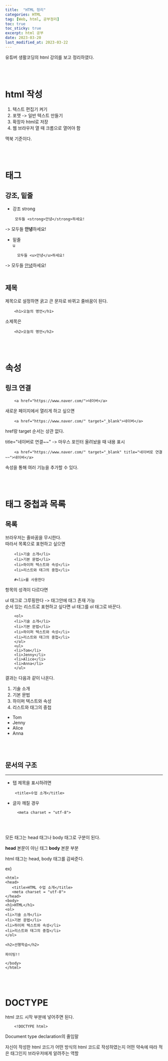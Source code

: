 ```yaml
---
title:  "HTML 정리"
categories: HTML
tag: [Web, html, 공부정리]
toc: true
toc_sticky: true
excerpt: html 공부
date: 2023-03-20
last_modified_at: 2023-03-22
---
```

유튜버 생활코딩의 html 강의를 보고 정리하였다.

<br/><br/>

# html 작성


1. 텍스트 편집기 켜기
2. 포맷 -> 일반 텍스트 만들기
3. 확장자 html로 저장
4. 웹 브라우저 열 때 크롬으로 열어야 함

맥북 기준이다.

<br/><br/>

# 태그
## 강조, 밑줄
* 강조
strong

       모두들 <strong>안녕</strong>하세요!

->  모두들 <strong>안녕</strong>하세요!

* 밑줄   
u

        모두들 <u>안녕</u>하세요!

-> 모두들 <u>안녕</u>하세요!
<br/><br/>


## 제목
 
 제목으로 설정하면 굵고 큰 문자로 바뀌고 줄바꿈이 된다.
    
        <h1>오늘의 명언</h1>

소제목은


        <h2>오늘의 명언</h2>


 <br/><br/>

# 속성
## 링크 연결
  


        <a href="https://www.naver.com/">네이버</a>

새로운 페이지에서 열리게 하고 싶으면

        <a href="https://www.naver.com/" target="_blank">네이버</a>

href랑 target 순서는 상관 없다.


title="네이버로 연결~~" -> 마우스 포인터 올려놨을 때 내용 표시

        <a href="https://www.naver.com/" target="_blank" title="네이버로 연결~~">네이버</a>

속성을 통해 여러 기능을 추가할 수 있다.

<br/><br/>

# 태그 중첩과 목록

## 목록

브라우저는 줄바꿈을 무시한다.   
따라서 목록으로 표현하고 싶으면 


        <li>기술 소개</li>
        <li>기본 문법</li>
        <li>하이퍼 텍스트와 속성</li>
        <li>리스트와 태그의 중첩</li>

        #<li>를 사용한다


항목의 성격이 다르다면

ul 태그로 그루핑한다  ->  태그안에 태그 존재 가능   
순서 있는 리스트로 표현하고 싶다면 ul 태그를 ol 태그로 바꾼다.

        <ol>
        <li>기술 소개</li>
        <li>기본 문법</li>
        <li>하이퍼 텍스트와 속성</li>
        <li>리스트와 태그의 중첩</li>
        </ol>
        <ul>
        <li>Tom</li>
        <li>Jenny</li>
        <li>Alice</li>
        <li>Anna</li>
        </ul>
결과는 다음과 같이 나온다.
<ol>
        <li>기술 소개</li>
        <li>기본 문법</li>
        <li>하이퍼 텍스트와 속성</li>
        <li>리스트와 태그의 중첩</li>
        </ol>
        <ul>
        <li>Tom</li>
        <li>Jenny</li>
        <li>Alice</li>
        <li>Anna</li>
        </ul>

<br/><br/>

## 문서의 구조
---

* 탭 제목을 표시하려면

       <title>수업 소개</title>     
* 글자 깨질 경우

        <meta charset = "utf-8">

<br/><br/>

모든 태그는 head 태그나 body 태그로 구분이 된다.   

**head** 본문이 아닌 태그
**body** 본문 부분

html 태그는 head, body 태그를 감싸준다.

ex)

    <html>
    <head>
       <title>HTML 수업 소개</title>
       <meta charset = "utf-8">
    </head>
    <body>
    <h1>HTML</h1>
    <ol>
    <li>기술 소개</li>
    <li>기본 문법</li>
    <li>하이퍼 텍스트와 속성</li>
    <li>리스트와 태그의 중첩</li>
    </ol>

    <h2>선행학습</h2>

    파이팅!!

    </body>
    </html>

<br/><br/>

# DOCTYPE

html 코드 시작 부분에 넣어주면 된다.

        <!DOCTYPE html>

Document type declaration의 줄임말

자신이 작성한 html 코드가 어떤 방식의 html 코드로 작성하였는지 어떤 약속에 따라 적은 태그인지 브라우저에게 알려주는 역할
